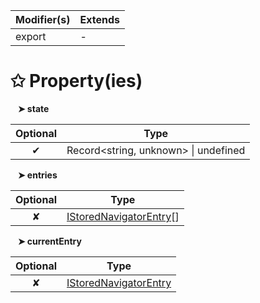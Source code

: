 | Modifier(s)                            | Extends                                    |
|----------------------------------------|--------------------------------------------|
| export | - |

# &#10025; Property(ies)

&nbsp;&nbsp; **&#10148; state**

| Optional                           | Type                         |
|:----------------------------------:|------------------------------|
| ✔ | Record&lt;string, unknown&gt; &#124; undefined |

&nbsp;&nbsp; **&#10148; entries**

| Optional                           | Type                         |
|:----------------------------------:|------------------------------|
| ✘ | [IStoredNavigatorEntry](/router/interface/navigator/istorednavigatorentry.md)[] |

&nbsp;&nbsp; **&#10148; currentEntry**

| Optional                           | Type                         |
|:----------------------------------:|------------------------------|
| ✘ | [IStoredNavigatorEntry](/router/interface/navigator/istorednavigatorentry.md) |
